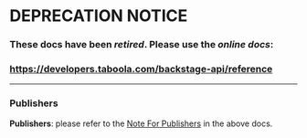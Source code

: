 # DEPRECATION NOTICE

### These docs have been _retired_. Please use the _online docs_:

### https://developers.taboola.com/backstage-api/reference

---

### Publishers

**Publishers**: please refer to the [Note For Publishers](https://developers.taboola.com/backstage-api/reference#a-note-for-publishers) in the above docs.
